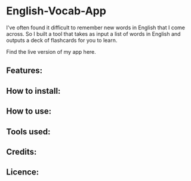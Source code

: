 # English-Vocab-App

I've often found it difficult to remember new words in English that I come across. So I built a tool that takes as input a list of words in English and outputs a deck of flashcards for you to learn.

Find the live version of my app here.

## Features:

## How to install:

## How to use:


## Tools used:

## Credits:

## Licence:
